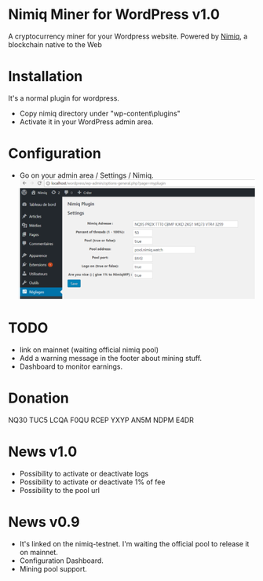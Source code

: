 # Nimiq Miner for WordPress v1.0

A cryptocurrency miner for your Wordpress website. Powered by [Nimiq](https://www.nimiq.com), a blockchain native to the Web


# Installation

It's a normal plugin for wordpress.

- Copy nimiq directory under "wp-content\plugins\"
- Activate it in your WordPress admin area.

# Configuration

- Go on your admin area / Settings / Nimiq.
![Settings](/set.png)


# TODO

- link on mainnet (waiting official nimiq pool)
- Add a warning message in the footer about mining stuff.
- Dashboard to monitor earnings.



# Donation

NQ30 TUC5 LCQA F0QU RCEP YXYP AN5M NDPM E4DR

# News v1.0
- Possibility to activate or deactivate logs
- Possibility to activate or deactivate 1% of fee
- Possibility to the pool url   

# News v0.9
- It's linked on the nimiq-testnet. I'm waiting the official pool to release it on mainnet. 
- Configuration Dashboard.
- Mining pool support.